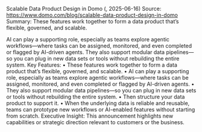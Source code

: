 Scalable Data Product Design in Domo (, 2025-06-16)
Source: https://www.domo.com/blog/scalable-data-product-design-in-domo
Summary: These features work together to form a data product that’s flexible, governed, and scalable.

 AI can play a supporting role, especially as teams explore agentic workflows—where tasks can be assigned, monitored, and even completed or flagged by AI-driven agents. They also support modular data pipelines—so you can plug in new data sets or tools without rebuilding the entire system.
Key Features:
• These features work together to form a data product that’s flexible, governed, and scalable.
• AI can play a supporting role, especially as teams explore agentic workflows—where tasks can be assigned, monitored, and even completed or flagged by AI-driven agents.
• They also support modular data pipelines—so you can plug in new data sets or tools without rebuilding the entire system.
• Then structure your data product to support it.
• When the underlying data is reliable and reusable, teams can prototype new workflows or AI-enabled features without starting from scratch.
Executive Insight: This announcement highlights new capabilities or strategic direction relevant to customers or the business.
